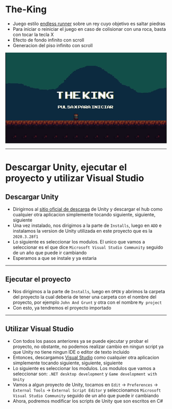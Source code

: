 # The-King
* Juego estilo [endless runner](https://www.geekno.com/glosario/endless-runner) sobre un rey cuyo objetivo es saltar piedras
* Para iniciar o reiniciar el juego en caso de colisionar con una roca, basta con tocar la tecla X
* Efecto de fondo infinito con scroll
* Generacion del piso infinito con scroll

<img src=https://github.com/MarcoPaoletta/The-King/blob/main/Gameplay.gif>

---

# Descargar Unity, ejecutar el proyecto y utilizar Visual Studio

## Descargar Unity
* Dirigirnos al [sitio oficial de descarga](https://unity.com/download) de Unity y descargar el hub como cualquier otra aplicacion simplemente tocando siguiente, siguiente, siguiente
* Una vez instalado, nos dirigimos  a la parte de `Installs`, luego en `ADD` e instalamos la version de Unity utilizada en este proyecto que es la `2020.3.28f1`
* Lo siguiente es seleccionar los modulos. El unico que vamos a seleccionar es el que dice `Microsoft Visual Studio Community` seguido de un año que puede ir cambiando
* Esperamos a que se instale y ya estaria

---

## Ejecutar el proyecto
* Nos dirigimos a la parte de `Installs`, luego en `OPEN` y abrimos la carpeta del proyecto la cual deberia de tener una carpeta con el nombre del proyecto, por ejemplo `John And Grunt` y otra con el nombre `My project`
* Con esto, ya tendremos el proyecto importado

---

## Utilizar Visual Studio
* Con todos los pasos anteriores ya se puede ejecutar y probar el proyecto, no obstante, no podemos realizar cambio en ningun script ya que Unity no tiene ningun IDE o editor de texto incluido
* Entonces, descargamos [Visual Studio](https://visualstudio.microsoft.com/es/downloads/) como cualquier otra aplicacion simplemente tocando siguiente, siguiente, siguiente
* Lo siguiente es seleccionar los modulos. Los modulos que vamos a seleccionar son: `.NET desktop development`  y `Game development with Unity`
* Vamos a algun proyecto de Unity, tocamos en `Edit` -> `Preferences` -> `External Tools` -> `External Script Editor` y seleccionamos `Microsoft Visual Studio Community` seguido de un año que puede ir cambiando
* Ahora, podremos modificar los scripts de Unity que son escritos en C#